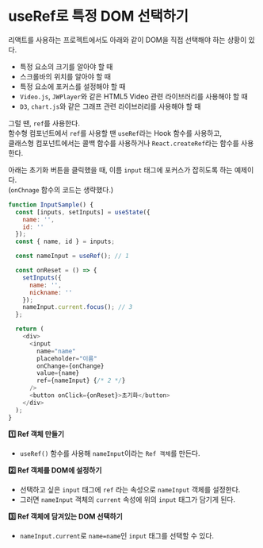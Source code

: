 # useRef로 특정 DOM 선택하기

리액트를 사용하는 프로젝트에서도 아래와 같이 DOM을 직접 선택해야 하는 상황이 있다.

- 특정 요소의 크기를 알아야 할 때
- 스크롤바의 위치를 알아야 할 때
- 특정 요소에 포커스를 설정해야 할 때
- `Video.js`, `JWPlayer`와 같은 HTML5 Video 관련 라이브러리를 사용해야 할 때
- `D3`, `chart.js`와 같은 그래프 관련 라이브러리를 사용해야 할 때 
  
그럴 땐, `ref`를 사용한다.    
함수형 컴포넌트에서 `ref`를 사용할 땐 `useRef`라는 Hook 함수를 사용하고,   
클래스형 컴포넌트에서는 콜백 함수를 사용하거나 `React.createRef`라는 함수를 사용한다. 


아래는 초기화 버튼을 클릭했을 때, 이름 `input` 태그에 포커스가 잡히도록 하는 예제이다.   
(`onChnage` 함수의 코드는 생략했다.)

```js
function InputSample() {
  const [inputs, setInputs] = useState({ 
    name: '',
    id: ''
  });
  const { name, id } = inputs;

  const nameInput = useRef(); // 1

  const onReset = () => {
    setInputs({
      name: '',
      nickname: ''
    });
    nameInput.current.focus(); // 3
  };

  return (
    <div>
      <input
        name="name"
        placeholder="이름"
        onChange={onChange}
        value={name}
        ref={nameInput} {/* 2 */}
      />
      <button onClick={onReset}>초기화</button>
    </div>
  );
}
```

**1️⃣ Ref 객체 만들기**   
- `useRef()` 함수를 사용해 `nameInput`이라는 `Ref 객체`를 만든다. 

**2️⃣ Ref 객체를 DOM에 설정하기**    
- 선택하고 싶은 `input` 태그에 `ref` 라는 속성으로 `nameInput` 객체를 설정한다. 
- 그러면 `nameInput` 객체의 `current` 속성에 위의 `input` 태그가 담기게 된다. 

**3️⃣ Ref 객체에 담겨있는 DOM 선택하기**
- `nameInput.current`로 `name=name`인 `input` 태그를 선택할 수 있다. 
